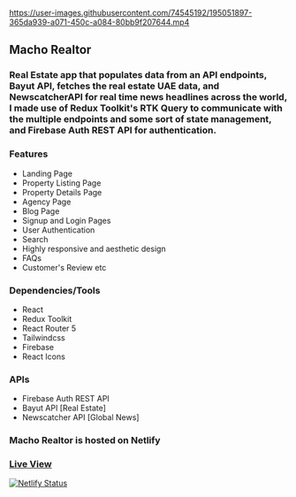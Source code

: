 https://user-images.githubusercontent.com/74545192/195051897-365da939-a071-450c-a084-80bb9f207644.mp4

## Macho Realtor

### Real Estate app that populates data from an API endpoints, Bayut API, fetches the real estate UAE data, and NewscatcherAPI for real time news headlines across the world,  I made use of Redux Toolkit's RTK Query to communicate with the multiple endpoints and some sort of state management, and Firebase Auth REST API for authentication.

### Features
* Landing Page
* Property Listing Page
* Property Details Page
* Agency Page
* Blog Page
* Signup and Login Pages
* User Authentication
* Search
* Highly responsive and aesthetic design
* FAQs
* Customer's Review etc

### Dependencies/Tools
* React
* Redux Toolkit
* React Router 5
* Tailwindcss
* Firebase
* React Icons

### APIs
* Firebase Auth REST API
* Bayut API  [Real Estate]
* Newscatcher API [Global News]

### Macho Realtor is hosted on Netlify

### [Live View](https://macho-realtor.netlify.app/home) 


[![Netlify Status](https://api.netlify.com/api/v1/badges/8c2d58f9-aa02-4e52-99c5-9658f5946663/deploy-status)](https://app.netlify.com/sites/macho-realtor/deploys)
